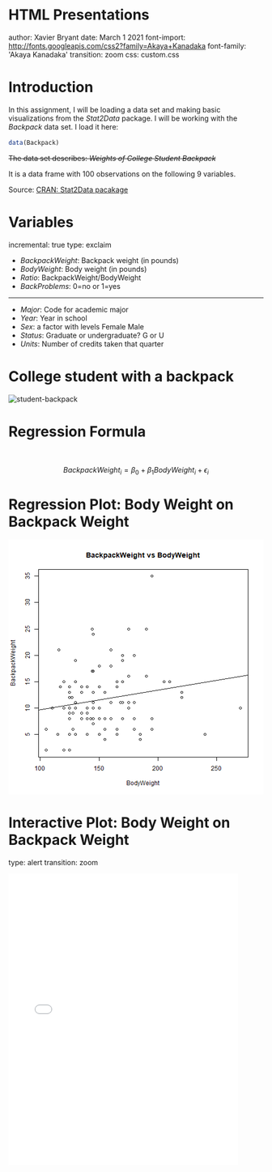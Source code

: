 HTML Presentations
========================================================
author: Xavier Bryant
date: March 1 2021
font-import: http://fonts.googleapis.com/css2?family=Akaya+Kanadaka
font-family: 'Akaya Kanadaka'
transition: zoom
css: custom.css





Introduction
========================================================

In this assignment, I will be loading a data set and making basic visualizations from the *Stat2Data* package. I will be working with the *Backpack* data set. I load it here: 


```r
data(Backpack)
```
  

~~The data set describes: *Weights of College Student Backpack*~~

It is a data frame with 100 observations on the following 9 variables.

Source: [CRAN: Stat2Data pacakage](cran.r-project.org/web/packages/Stat2Data/Stat2Data.pdf)


Variables
========================================================
incremental: true
type: exclaim


- *BackpackWeight*: Backpack weight (in pounds)
- *BodyWeight*: Body weight (in pounds)
- *Ratio*: BackpackWeight/BodyWeight
- *BackProblems*: 0=no or 1=yes

***

- *Major*: Code for academic major
- *Year*: Year in school
- *Sex*: a factor with levels Female Male
- *Status*: Graduate or undergraduate? G or U
- *Units*: Number of credits taken that quarter


College student with a backpack
========================================================

![student-backpack](https://collegeinfogeek.com/wp-content/uploads/2019/07/Backpack-Essentials.jpg)

Regression Formula
========================================================

</br>

$$ BackpackWeight_i = \beta_0 + \beta_1 BodyWeight_i + \epsilon_i $$



Regression Plot: Body Weight on Backpack Weight
========================================================

<img src="index-figure/unnamed-chunk-3-1.png" title="plot of chunk unnamed-chunk-3" alt="plot of chunk unnamed-chunk-3" style="display: block; margin: auto;" />




Interactive Plot: Body Weight on Backpack Weight
========================================================
type: alert 
transition: zoom



<style>
  .p_iframe iframe {
    width:90%;
    height:576px;
}
</style>

<div class="p_iframe">
<iframe frameborder="0" seamless='seamless' scrolling=no src="plotly.html"></iframe>
</div>



